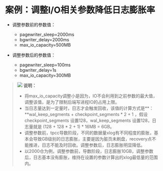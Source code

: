 # 案例：调整I/O相关参数降低日志膨胀率<a name="ZH-CN_TOPIC_0000001102191372"></a>

-   调整参数前的参数值：
    -   pagewriter\_sleep=2000ms
    -   bgwriter\_delay=2000ms
    -   max\_io\_capacity=500MB

-   调整参数后的参数值：
    -   pagewriter\_sleep=100ms
    -   bgwriter\_delay=1s
    -   max\_io\_capacity=300MB


>![](public_sys-resources/icon-note.png) **说明：** 
>-   将max\_io\_capacity调整小是因为，IO不会利用到之前参数的最大值，调整该值，是为了限制后端写进程IO的占用上限。
>-   当日志量达到一定量时，日志才会触发回收，该值的计算方式是**：**wal\_keep\_segments + checkpoint\_segments \* 2  + 1 ，假设 checkpoint\_segments 设置128，wal\_keep\_segments 设置128，日志量就是 \(128 + 128 \* 2 + 1\) \* 16MB = 6GB。
>-   调整参数前，tpcc导数阶段，不同的数据量xlog有不同程度的膨胀，基本会导致GB级别的日志膨胀，主要是因为脏页未刷盘，recovery点不能推进，日志不能及时回收。调整参数后，日志膨胀明显降低。
>-   以2000仓为例，调整参数前，导数阶段，日志膨胀10GB，调整参数后，日志基本没有膨胀，维持在设置的参数计算出的xlog最低量的范围内。

